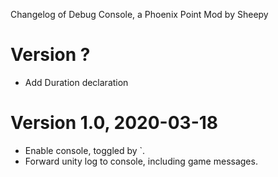 Changelog of Debug Console, a Phoenix Point Mod by Sheepy

# Version ?

* Add Duration declaration

# Version 1.0, 2020-03-18

* Enable console, toggled by `.
* Forward unity log to console, including game messages.